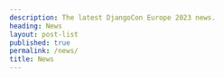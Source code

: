 ```yaml
---
description: The latest DjangoCon Europe 2023 news.
heading: News
layout: post-list
published: true
permalink: /news/
title: News
---
```


